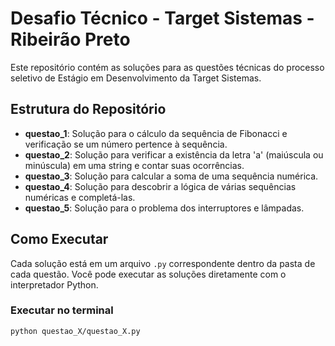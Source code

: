 # Desafio Técnico - Target Sistemas - Ribeirão Preto

Este repositório contém as soluções para as questões técnicas do processo seletivo de Estágio em Desenvolvimento da Target Sistemas.

## Estrutura do Repositório

- **questao_1**: Solução para o cálculo da sequência de Fibonacci e verificação se um número pertence à sequência.
- **questao_2**: Solução para verificar a existência da letra 'a' (maiúscula ou minúscula) em uma string e contar suas ocorrências.
- **questao_3**: Solução para calcular a soma de uma sequência numérica.
- **questao_4**: Solução para descobrir a lógica de várias sequências numéricas e completá-las.
- **questao_5**: Solução para o problema dos interruptores e lâmpadas.

## Como Executar

Cada solução está em um arquivo `.py` correspondente dentro da pasta de cada questão. Você pode executar as soluções diretamente com o interpretador Python.

### Executar no terminal

```bash
python questao_X/questao_X.py

